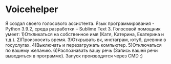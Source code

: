# Voicehelper
Я создал своего голосового ассистента.
Язык программирования - Python 3.9.2, среда разработки – Sublime Text 3.
Голосовой помощник умеет:
1)Откликаться на собственное имя (Катя, Катерина, Екатерина и т.д.).
2)Произносить время.
3)Открывать вк, инстаграм, ютуб, дневник в госуслугах.
4)Выключать и перезагружать компьютер.
5)Отключаться по вашему желанию.
6)Распознавать вашу речь (Запись вашей речи выводиться в программе).
Запуск производится через CMD :)
